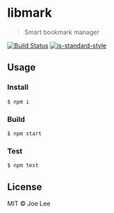# libmark

> Smart bookmark manager

[![Build Status](https://codeship.com/projects/e918cb30-f94d-0133-a7d2-0e6ed700efb9/status?branch=master)](https://github.com/bbmoz/libmark/)
[![js-standard-style](https://img.shields.io/badge/code%20style-standard-brightgreen.svg)](http://standardjs.com/)

## Usage

### Install

```console
$ npm i
```

### Build

```console
$ npm start
```

### Test

```console
$ npm test
```

## License

MIT © Joe Lee